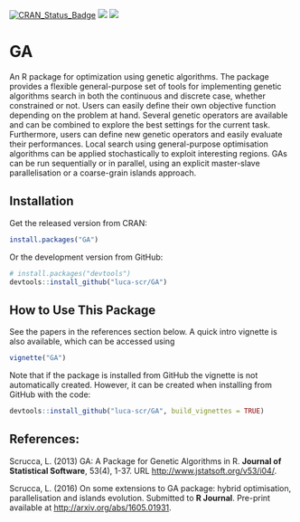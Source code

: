 [![CRAN_Status_Badge](http://www.r-pkg.org/badges/version/GA)](https://cran.r-project.org/package=GA)
[![](http://cranlogs.r-pkg.org/badges/GA)](https://cran.r-project.org/package=GA)
[![](http://cranlogs.r-pkg.org/badges/grand-total/GA)](https://cran.r-project.org/package=GA)


# GA

An R package for optimization using genetic algorithms. The package provides a flexible general-purpose set of tools for implementing genetic algorithms search in both the continuous and discrete case, whether constrained or not. Users can easily define their own objective function depending on the problem at hand. Several genetic operators are available and can be combined to explore the best settings for the current task. Furthermore, users can define new genetic operators and easily evaluate their performances. Local search using general-purpose optimisation algorithms can be applied stochastically to exploit interesting regions. GAs can be run sequentially or in parallel, using an explicit master-slave parallelisation or a coarse-grain islands approach.


## Installation

Get the released version from CRAN:

```R
install.packages("GA")
```

Or the development version from GitHub:

```R
# install.packages("devtools")
devtools::install_github("luca-scr/GA")
```

## How to Use This Package

See the papers in the references section below. 
A quick intro vignette is also available, which can be accessed using

```R
vignette("GA")
```

Note that if the package is installed from GitHub the vignette is not automatically created. However, it can be created when installing from GitHub with the code:

```R
devtools::install_github("luca-scr/GA", build_vignettes = TRUE)
```

## References:

Scrucca, L. (2013) GA: A Package for Genetic Algorithms in R. **Journal of Statistical Software**, 53(4), 1-37. URL http://www.jstatsoft.org/v53/i04/.

Scrucca, L. (2016) On some extensions to GA package: hybrid optimisation, parallelisation and islands evolution. Submitted to **R Journal**. Pre-print available at http://arxiv.org/abs/1605.01931.


